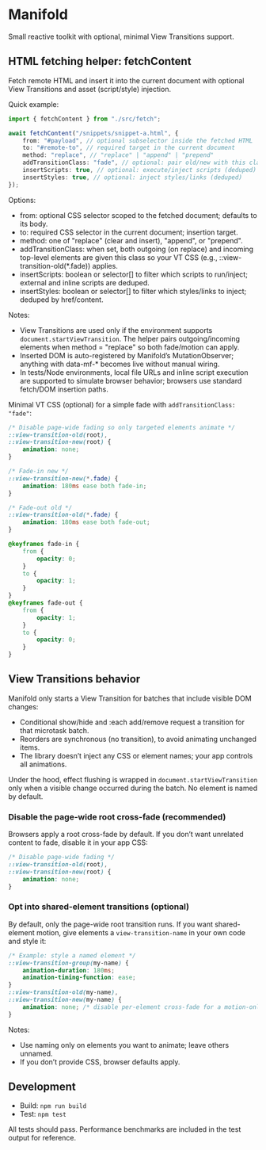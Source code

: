 # Manifold

Small reactive toolkit with optional, minimal View Transitions support.

## HTML fetching helper: fetchContent

Fetch remote HTML and insert it into the current document with optional View Transitions and asset (script/style) injection.

Quick example:

```ts
import { fetchContent } from "./src/fetch";

await fetchContent("/snippets/snippet-a.html", {
	from: "#payload", // optional subselector inside the fetched HTML
	to: "#remote-to", // required target in the current document
	method: "replace", // "replace" | "append" | "prepend"
	addTransitionClass: "fade", // optional: pair old/new with this class for VT CSS
	insertScripts: true, // optional: execute/inject scripts (deduped)
	insertStyles: true, // optional: inject styles/links (deduped)
});
```

Options:

-   from: optional CSS selector scoped to the fetched document; defaults to its body.
-   to: required CSS selector in the current document; insertion target.
-   method: one of "replace" (clear and insert), "append", or "prepend".
-   addTransitionClass: when set, both outgoing (on replace) and incoming top-level elements are given this class so your VT CSS (e.g., ::view-transition-old(\*.fade)) applies.
-   insertScripts: boolean or selector[] to filter which scripts to run/inject; external and inline scripts are deduped.
-   insertStyles: boolean or selector[] to filter which styles/links to inject; deduped by href/content.

Notes:

-   View Transitions are used only if the environment supports `document.startViewTransition`. The helper pairs outgoing/incoming elements when method = "replace" so both fade/motion can apply.
-   Inserted DOM is auto-registered by Manifold’s MutationObserver; anything with data-mf-\* becomes live without manual wiring.
-   In tests/Node environments, local file URLs and inline script execution are supported to simulate browser behavior; browsers use standard fetch/DOM insertion paths.

Minimal VT CSS (optional) for a simple fade with `addTransitionClass: "fade"`:

```css
/* Disable page-wide fading so only targeted elements animate */
::view-transition-old(root),
::view-transition-new(root) {
	animation: none;
}

/* Fade-in new */
::view-transition-new(*.fade) {
	animation: 180ms ease both fade-in;
}

/* Fade-out old */
::view-transition-old(*.fade) {
	animation: 180ms ease both fade-out;
}

@keyframes fade-in {
	from {
		opacity: 0;
	}
	to {
		opacity: 1;
	}
}
@keyframes fade-out {
	from {
		opacity: 1;
	}
	to {
		opacity: 0;
	}
}
```

## View Transitions behavior

Manifold only starts a View Transition for batches that include visible DOM changes:

-   Conditional show/hide and :each add/remove request a transition for that microtask batch.
-   Reorders are synchronous (no transition), to avoid animating unchanged items.
-   The library doesn’t inject any CSS or element names; your app controls all animations.

Under the hood, effect flushing is wrapped in `document.startViewTransition` only when a visible change occurred during the batch. No element is named by default.

### Disable the page-wide root cross-fade (recommended)

Browsers apply a root cross-fade by default. If you don’t want unrelated content to fade, disable it in your app CSS:

```css
/* Disable page-wide fading */
::view-transition-old(root),
::view-transition-new(root) {
	animation: none;
}
```

### Opt into shared-element transitions (optional)

By default, only the page-wide root transition runs. If you want shared-element motion, give elements a `view-transition-name` in your own code and style it:

```css
/* Example: style a named element */
::view-transition-group(my-name) {
	animation-duration: 180ms;
	animation-timing-function: ease;
}
::view-transition-old(my-name),
::view-transition-new(my-name) {
	animation: none; /* disable per-element cross-fade for a motion-only feel */
}
```

Notes:

-   Use naming only on elements you want to animate; leave others unnamed.
-   If you don’t provide CSS, browser defaults apply.

## Development

-   Build: `npm run build`
-   Test: `npm test`

All tests should pass. Performance benchmarks are included in the test output for reference.
